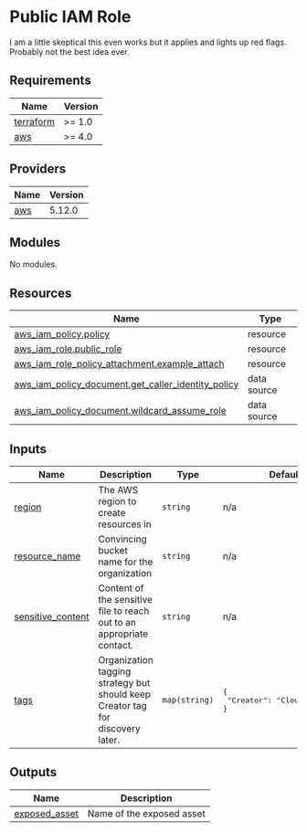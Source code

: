 # Public IAM Role

I am a little skeptical this even works but it applies and lights up red flags. Probably not the best idea ever.

<!-- BEGIN_TF_DOCS -->
## Requirements

| Name | Version |
|------|---------|
| <a name="requirement_terraform"></a> [terraform](#requirement\_terraform) | >= 1.0 |
| <a name="requirement_aws"></a> [aws](#requirement\_aws) | >= 4.0 |

## Providers

| Name | Version |
|------|---------|
| <a name="provider_aws"></a> [aws](#provider\_aws) | 5.12.0 |

## Modules

No modules.

## Resources

| Name | Type |
|------|------|
| [aws_iam_policy.policy](https://registry.terraform.io/providers/hashicorp/aws/latest/docs/resources/iam_policy) | resource |
| [aws_iam_role.public_role](https://registry.terraform.io/providers/hashicorp/aws/latest/docs/resources/iam_role) | resource |
| [aws_iam_role_policy_attachment.example_attach](https://registry.terraform.io/providers/hashicorp/aws/latest/docs/resources/iam_role_policy_attachment) | resource |
| [aws_iam_policy_document.get_caller_identity_policy](https://registry.terraform.io/providers/hashicorp/aws/latest/docs/data-sources/iam_policy_document) | data source |
| [aws_iam_policy_document.wildcard_assume_role](https://registry.terraform.io/providers/hashicorp/aws/latest/docs/data-sources/iam_policy_document) | data source |

## Inputs

| Name | Description | Type | Default | Required |
|------|-------------|------|---------|:--------:|
| <a name="input_region"></a> [region](#input\_region) | The AWS region to create resources in | `string` | n/a | yes |
| <a name="input_resource_name"></a> [resource\_name](#input\_resource\_name) | Convincing bucket name for the organization | `string` | n/a | yes |
| <a name="input_sensitive_content"></a> [sensitive\_content](#input\_sensitive\_content) | Content of the sensitive file to reach out to an appropriate contact. | `string` | n/a | yes |
| <a name="input_tags"></a> [tags](#input\_tags) | Organization tagging strategy but should keep Creator tag for discovery later. | `map(string)` | <pre>{<br>  "Creator": "CloudCommotion"<br>}</pre> | no |

## Outputs

| Name | Description |
|------|-------------|
| <a name="output_exposed_asset"></a> [exposed\_asset](#output\_exposed\_asset) | Name of the exposed asset |
<!-- END_TF_DOCS -->
